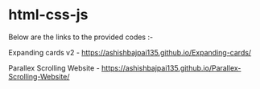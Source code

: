 # html-css-js
Below are the links to the provided codes :-

Expanding cards v2 - https://ashishbajpai135.github.io/Expanding-cards/

Parallex Scrolling Website - https://ashishbajpai135.github.io/Parallex-Scrolling-Website/
